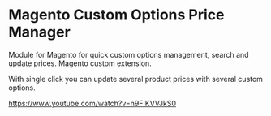 Magento
Custom Options Price Manager
============================

Module for Magento for quick custom options management, search and update prices. Magento custom extension.

With single click you can update several product prices with several custom options.

https://www.youtube.com/watch?v=n9FIKVVJkS0
